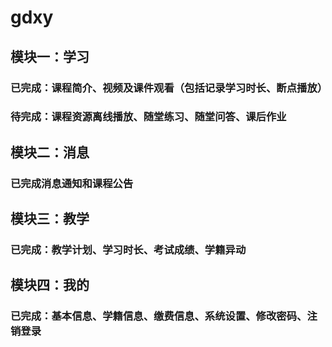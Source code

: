 # gdxy
## 模块一：学习
### 已完成：课程简介、视频及课件观看（包括记录学习时长、断点播放）
### 待完成：课程资源离线播放、随堂练习、随堂问答、课后作业

## 模块二：消息
### 已完成消息通知和课程公告

## 模块三：教学
### 已完成：教学计划、学习时长、考试成绩、学籍异动

## 模块四：我的
### 已完成：基本信息、学籍信息、缴费信息、系统设置、修改密码、注销登录
